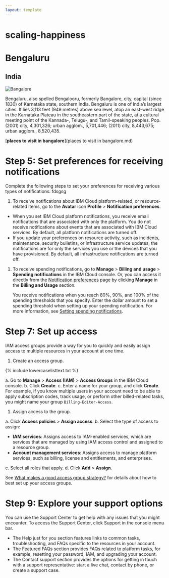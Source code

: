 ```yaml
---
layout: template
---
```


# scaling-happiness

# Bengaluru
## India

![Bangalore](https://roofandfloor.thehindu.com/real-estate-blog/wp-content/uploads/sites/14/2018/12/Bangalore-2018-WRAP-UP-840x480.jpg)

Bengaluru, also spelled Bengalooru, formerly Bangalore, city, capital (since 1830) of Karnataka state, southern India. Bengaluru is one of India’s largest cities. It lies 3,113 feet (949 metres) above sea level, 
atop an east-west ridge in the Karnataka Plateau in the southeastern part of the state, at a cultural meeting point of the Kannada-, Telugu-, and Tamil-speaking peoples. Pop. (2001) city, 4,301,326; urban agglom., 
5,701,446; (2011) city, 8,443,675; urban agglom., 8,520,435.

[**places to visit in bangalore**](places to visit in bangalore.md)



# Step 5: Set preferences for receiving notifications #

Complete the following steps to set your preferences for receiving various types of notifications:
fdsgsg

1. To receive notifications about IBM Cloud platform-related, or resource-related items, go to the **Avatar** icon **Profile** > **Notification preferences**.

-  When you set IBM Cloud platform notifications, you receive email notifications that are associated with only the platform. You do not receive notifications about events that are associated with IBM Cloud services. By default, all platform notifications are turned off.
-  If you update your preferences on resource activity, such as incidents, maintenance, security bulletins, or infrastructure service updates, the notifications are for only the services you use or the devices that you have provisioned. By default, all infrastructure notifications are turned off.

1. To receive spending notifications, go to **Manage** > **Billing and usage** > **Spending notifications** in the IBM Cloud console. Or, you can access it directly from the [Notification preferences](https://cloud.ibm.com/login?redirect=%2Fuser%2Fnotifications) page by clicking **Manage** in the **Billing and Usage** section.

   You receive notifications when you reach 80%, 90%, and 100% of the spending thresholds that you specify. Enter the dollar amount to set a spending threshold when setting up your spending notification. For more information, see [Setting spending notifications](https://cloud.ibm.com/docs/billing-usage?topic=billing-usage-spending).
 
# Step 7: Set up access #

IAM access groups provide a way for you to quickly and easily assign access to multiple resources in your account at one time.

1. Create an access group.

{% include lowercaselisttext.txt %}

a. Go to **Manage** > **Access (IAM)** > **Access Groups** in the IBM Cloud console.
b. Click **Create**.
c. Enter a name for your group, and click **Create**. For example, if you know multiple users in your account need to be able to apply subscription codes, track usage, or perform other billed-related tasks, you might name your group `Billing-Editor-Access`.

1. Assign access to the group.

a. Click **Access policies** > **Assign access**.
b. Select the type of access to assign:

-  **IAM services**: Assigns access to IAM-enabled services, which are services that are managed by using IAM access control and assigned to a resource group.
-  **Account management services**: Assigns access to manage platform services, such as billing, license and entitlements, and enterprises.

c. Select all roles that apply.
d. Click **Add** > **Assign**.

See [What makes a good access group strategy?](https://cloud.ibm.com/docs/account?topic=account-account_setup#resource-group-strategy) for details about how to best set up your access groups.

# Step 9: Explore your support options

You can use the Support Center to get help with any issues that you might encounter. To access the Support Center, click Support in the console menu bar.

-  The Help just for you section features links to common tasks, troubleshooting, and FAQs specific to the resources in your account.
-  The Featured FAQs section provides FAQs related to platform tasks, for example, resetting your password, IAM, and upgrading your account.
-  The Contact support section provides the options for getting in touch with a support representative: start a live chat, contact by phone, or create a support case.
